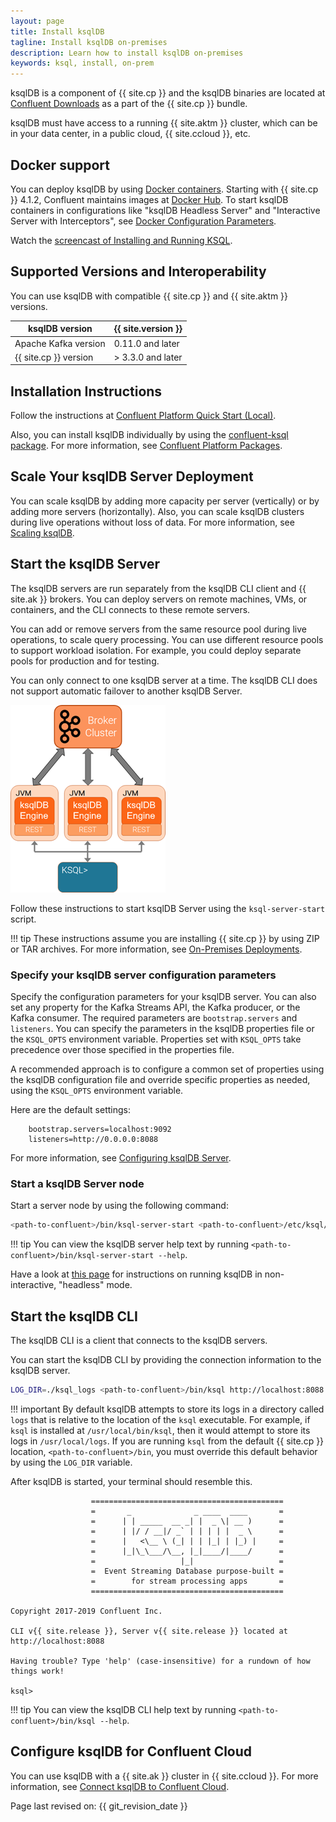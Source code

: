 ```yaml
---
layout: page
title: Install ksqlDB
tagline: Install ksqlDB on-premises
description: Learn how to install ksqlDB on-premises
keywords: ksql, install, on-prem
---
```


ksqlDB is a component of {{ site.cp }} and the ksqlDB binaries are located
at [Confluent Downloads](https://www.confluent.io/download/)
as a part of the {{ site.cp }} bundle.

ksqlDB must have access to a running {{ site.aktm }} cluster, which can
be in your data center, in a public cloud, {{ site.ccloud }}, etc.

Docker support
--------------

You can deploy ksqlDB by using
[Docker containers](install-ksqldb-with-docker.md).
Starting with {{ site.cp }} 4.1.2, Confluent maintains images at
[Docker Hub](https://hub.docker.com/r/confluentinc/ksqldb-server/).
To start ksqlDB containers in configurations like "ksqlDB Headless
Server" and "Interactive Server with Interceptors", see
[Docker Configuration Parameters](https://docs.confluent.io/current/installation/docker/config-reference.html).

Watch the
[screencast of Installing and Running KSQL](https://www.youtube.com/embed/icwHpPm-TCA).

Supported Versions and Interoperability
---------------------------------------

You can use ksqlDB with compatible {{ site.cp }} and {{ site.aktm }}
versions.

|    ksqlDB version     | {{ site.version }} |
| --------------------- | ------------------ |
| Apache Kafka version  | 0.11.0 and later   |
| {{ site.cp }} version | > 3.3.0 and later  |

Installation Instructions
-------------------------

Follow the instructions at
[Confluent Platform Quick Start (Local)](https://docs.confluent.io/current/quickstart/ce-quickstart.html).

Also, you can install ksqlDB individually by using the
[confluent-ksql package](https://docs.confluent.io/current/installation/available_packages.html#confluent-ksql).
For more information, see
[Confluent Platform Packages](https://docs.confluent.io/current/installation/available_packages.html).

Scale Your ksqlDB Server Deployment
---------------------------------

You can scale ksqlDB by adding more capacity per server (vertically) or by
adding more servers (horizontally). Also, you can scale ksqlDB clusters
during live operations without loss of data. For more information, see
[Scaling ksqlDB](../capacity-planning.md#scaling-ksqldb).

Start the ksqlDB Server
-----------------------

The ksqlDB servers are run separately from the ksqlDB CLI client and {{ site.ak }}
brokers. You can deploy servers on remote machines, VMs, or containers,
and the CLI connects to these remote servers.

You can add or remove servers from the same resource pool during live
operations, to scale query processing. You can use different resource pools
to support workload isolation. For example, you could deploy separate pools
for production and for testing.

You can only connect to one ksqlDB server at a time. The ksqlDB CLI does not
support automatic failover to another ksqlDB Server.

![image](../../img/client-server.png)

Follow these instructions to start ksqlDB Server using the
`ksql-server-start` script.

!!! tip
	These instructions assume you are installing {{ site.cp }} by using ZIP
    or TAR archives. For more information, see [On-Premises
    Deployments](https://docs.confluent.io/current/installation/installing_cp/index.html).

### Specify your ksqlDB server configuration parameters

Specify the configuration parameters for your ksqlDB server. You can also set
any property for the Kafka Streams API, the Kafka producer, or the Kafka
consumer. The required parameters are `bootstrap.servers` and `listeners`.
You can specify the parameters in the ksqlDB properties file or the `KSQL_OPTS`
environment variable. Properties set with `KSQL_OPTS` take precedence over
those specified in the properties file.

A recommended approach is to configure a common set of properties
using the ksqlDB configuration file and override specific properties
as needed, using the `KSQL_OPTS` environment variable.

Here are the default settings:

```
    bootstrap.servers=localhost:9092
    listeners=http://0.0.0.0:8088
```

For more information, see [Configuring ksqlDB Server](server-config/index.md).

### Start a ksqlDB Server node

Start a server node by using the following command:

```bash
<path-to-confluent>/bin/ksql-server-start <path-to-confluent>/etc/ksql/ksql-server.properties
```

!!! tip
	You can view the ksqlDB server help text by running
    `<path-to-confluent>/bin/ksql-server-start --help`.

Have a look at [this page](server-config/index.md#non-interactive-headless-ksqldb-usage)
for instructions on running ksqlDB in non-interactive, "headless"
mode.

Start the ksqlDB CLI
--------------------

The ksqlDB CLI is a client that connects to the ksqlDB servers.

You can start the ksqlDB CLI by providing the connection information to
the ksqlDB server.

```bash
LOG_DIR=./ksql_logs <path-to-confluent>/bin/ksql http://localhost:8088
```

!!! important
	By default ksqlDB attempts to store its logs in a directory called `logs`
    that is relative to the location of the `ksql` executable. For example,
    if `ksql` is installed at `/usr/local/bin/ksql`, then it would attempt
    to store its logs in `/usr/local/logs`. If you are running `ksql` from
    the default {{ site.cp }} location, `<path-to-confluent>/bin`, you must
    override this default behavior by using the `LOG_DIR` variable.

After ksqlDB is started, your terminal should resemble this.

```
                  ===========================================
                  =       _              _ ____  ____       =
                  =      | | _____  __ _| |  _ \| __ )      =
                  =      | |/ / __|/ _` | | | | |  _ \      =
                  =      |   <\__ \ (_| | | |_| | |_) |     =
                  =      |_|\_\___/\__, |_|____/|____/      =
                  =                   |_|                   =
                  =  Event Streaming Database purpose-built =
                  =        for stream processing apps       =
                  ===========================================

Copyright 2017-2019 Confluent Inc.

CLI v{{ site.release }}, Server v{{ site.release }} located at http://localhost:8088

Having trouble? Type 'help' (case-insensitive) for a rundown of how things work!

ksql>
```

!!! tip
        You can view the ksqlDB CLI help text by running
        `<path-to-confluent>/bin/ksql --help`.

Configure ksqlDB for Confluent Cloud
------------------------------------

You can use ksqlDB with a {{ site.ak }} cluster in {{ site.ccloud }}. For more
information, see
[Connect ksqlDB to Confluent Cloud](https://docs.confluent.io/current/cloud/connect/ksql-cloud-config.html).

Page last revised on: {{ git_revision_date }}
